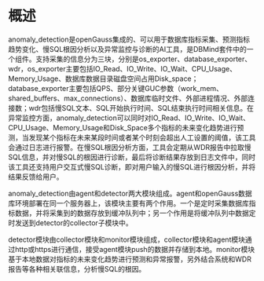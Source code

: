 # 概述

anomaly\_detection是openGauss集成的、可以用于数据库指标采集、预测指标趋势变化、慢SQL根因分析以及异常监控与诊断的AI工具，是DBMind套件中的一个组件。支持采集的信息分为三块，分别是os\_exporter、database\_exporter、wdr，os\_exporter主要包括IO\_Read、IO\_Write、IO\_Wait、CPU\_Usage、Memory\_Usage、数据库数据目录磁盘空间占用Disk\_space；database\_exporter主要包括QPS、部分关键GUC参数（work\_mem、shared\_buffers、max\_connections）、数据库临时文件、外部进程情况、外部连接数；wdr包括慢SQL文本、SQL开始执行时间、SQL结束执行时间相关信息。在异常监控方面，anomaly\_detection可以同时对IO\_Read、IO\_Write、IO\_Wait、CPU\_Usage、Memory\_Usage和Disk\_Space多个指标的未来变化趋势进行预测，当发现某个指标在未来某段时间或者某个时刻会超出人工设置的阈值，该工具会通过日志进行报警。在慢SQL根因分析方面，工具会定期从WDR报告中拉取慢SQL信息，并对慢SQL的根因进行诊断，最后将诊断结果存放到日志文件中，同时该工具还支持用户交互式慢SQL诊断，即对用户输入的慢SQL进行根因分析，并将结果反馈给用户。

anomaly\_detection由agent和detector两大模块组成。agent和openGauss数据库环境部署在同一个服务器上，该模块主要有两个作用。一个是定时采集数据库指标数据，并将采集到的数据存放到缓冲队列中；另一个作用是将缓冲队列中数据定时发送到detector的collector子模块中。

detector模块由collector模块和monitor模块组成，collector模块和agent模块通过http或https进行通信，接受agent模块push的数据并存储到本地。monitor模块基于本地数据对指标的未来变化趋势进行预测和异常报警，另外结合系统和WDR报告等各种相关联信息，分析慢SQL的根因。
